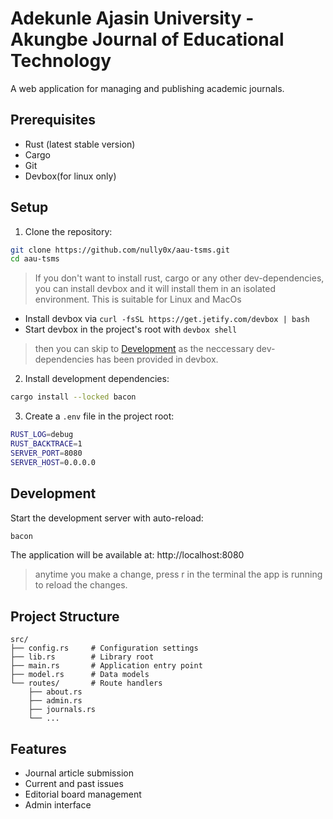 # Adekunle Ajasin University - Akungbe Journal of Educational Technology

A web application for managing and publishing academic journals.

## Prerequisites

- Rust (latest stable version)
- Cargo
- Git
- Devbox(for linux only)

## Setup

1. Clone the repository:
```bash
git clone https://github.com/nully0x/aau-tsms.git
cd aau-tsms
```
> If you don't want to install rust, cargo or any other dev-dependencies, you can install devbox and it will install them in an isolated environment.
> This is suitable for Linux and MacOs

- Install devbox via `curl -fsSL https://get.jetify.com/devbox | bash`
- Start devbox in the project's root with `devbox shell`

> then you can skip to [Development](#Development) as the neccessary dev-dependencies has been provided in devbox.

2. Install development dependencies:
```bash
cargo install --locked bacon
```

3. Create a `.env` file in the project root:
```bash
RUST_LOG=debug
RUST_BACKTRACE=1
SERVER_PORT=8080
SERVER_HOST=0.0.0.0
```

## Development

Start the development server with auto-reload:

```bash
bacon
```
The application will be available at: http://localhost:8080

> anytime you make a change, press r in the terminal the app is running to reload the changes.

## Project Structure

```
src/
├── config.rs     # Configuration settings
├── lib.rs        # Library root
├── main.rs       # Application entry point
├── model.rs      # Data models
└── routes/       # Route handlers
    ├── about.rs
    ├── admin.rs
    ├── journals.rs
    └── ...
```

## Features

- Journal article submission
- Current and past issues
- Editorial board management
- Admin interface
